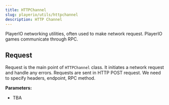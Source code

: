 ```yaml
---
title: HTTPChannel
slug: playerio/utils/httpchannel
description: HTTP Channel
---
```


PlayerIO networking utilities, often used to make network request. PlayerIO games communicate through RPC.

## Request

Request is the main point of `HTTPChannel` class. It initiates a network request and handle any errors. Requests are sent in HTTP POST request. We need to specify headers, endpoint, RPC method.

**Parameters:**

- TBA
